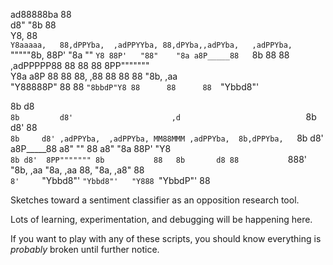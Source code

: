
                                                                  
 ad88888ba  88                                                    
d8"     "8b 88                                                    
Y8,         88                                                    
`Y8aaaaa,   88,dPPYba,  ,adPPYYba, 88,dPYba,,adPYba,   ,adPPYba,  
  `"""""8b, 88P'    "8a ""     `Y8 88P'   "88"    "8a a8P_____88  
        `8b 88       88 ,adPPPPP88 88      88      88 8PP"""""""  
Y8a     a8P 88       88 88,    ,88 88      88      88 "8b,   ,aa  
 "Y88888P"  88       88 `"8bbdP"Y8 88      88      88  `"Ybbd8"'  
                                                                  
                                                                  
                                                                  
8b           d8                                                   
`8b         d8'                      ,d                           
 `8b       d8'                       88                           
  `8b     d8' ,adPPYba,  ,adPPYba, MM88MMM ,adPPYba,  8b,dPPYba,  
   `8b   d8' a8P_____88 a8"     ""   88   a8"     "8a 88P'   "Y8  
    `8b d8'  8PP""""""" 8b           88   8b       d8 88          
     `888'   "8b,   ,aa "8a,   ,aa   88,  "8a,   ,a8" 88          
      `8'     `"Ybbd8"'  `"Ybbd8"'   "Y888 `"YbbdP"'  88          
                                                                  

Sketches toward a sentiment classifier as an opposition research tool.

Lots of learning, experimentation, and debugging will be happening here.

If you want to play with any of these scripts, you should know everything is *probably* broken until further notice.
